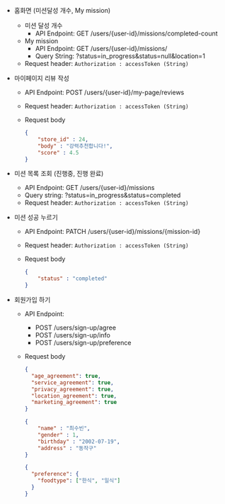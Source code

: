 - 홈화면 (미션달성 개수, My mission)
    - 미션 달성 개수
        - API Endpoint: GET /users/{user-id}/missions/completed-count
    - My mission
        - API Endpoint: GET /users/{user-id}/missions/
        - Query String: ?status=in_progress&status=null&location=1
    - Request header: `Authorization : accessToken (String)`


- 마이페이지 리뷰 작성
    - API Endpoint: POST /users/{user-id}/my-page/reviews
    - Request header: `Authorization : accessToken (String)`
    - Request body

        ```json
        {
        	"store_id" : 24, 
        	"body" : "강력추천합니다!",
        	"score" : 4.5
        }
        ```

- 미션 목록 조회 (진행중, 진행 완료)
    - API Endpoint: GET /users/{user-id}/missions
    - Query string: ?status=in_progress&status=completed
    - Request header: `Authorization : accessToken (String)`


- 미션 성공 누르기
    - API Endpoint: PATCH /users/{user-id}/missions/{mission-id}
    - Request header: `Authorization : accessToken (String)`
    - Request body

        ```json
        {
        	"status" : "completed"
        }
        ```

- 회원가입 하기
    - API Endpoint:
        - POST /users/sign-up/agree
        - POST /users/sign-up/info
        - POST /users/sign-up/preference
    - Request body

        ```json
        {
          "age_agreement": true,
          "service_agreement": true,
          "privacy_agreement": true,
          "location_agreement": true,
          "marketing_agreement": true
        }
        ```

        ```json
        {
        	"name" : "최수빈",
        	"gender" : 1,
        	"birthday" : "2002-07-19",
        	"address" : "동작구"
        }
        ```

        ```json
        {
          "preference": {
            "foodtype": ["한식", "일식"]
          }
        }
        ```